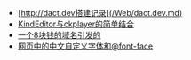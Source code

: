 * [http://dact.dev搭建记录](/Web/dact.dev.md)
* [KindEditor与ckplayer的简单结合](/Web/KindEditor&ckplayer.md)
* [一个8块钱的域名引发的](/Web/hehehe.xyz.md)
* [网页中的中文自定义字体和@font-face](custom_font.md/Web/custom_font.md)